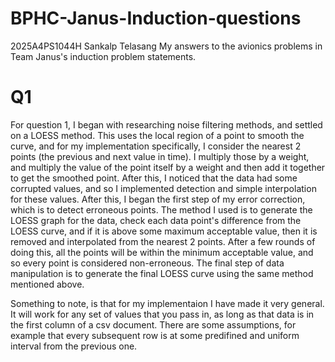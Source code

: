 # BPHC-Janus-Induction-questions 
2025A4PS1044H Sankalp Telasang
My answers to the avionics problems in Team Janus's induction problem statements.

# Q1
For question 1, I began with researching noise filtering methods, and settled on a LOESS method. This uses the local region of a point to smooth the curve, and for my implementation specifically, I consider the nearest 2 points (the previous and next value in time). I multiply those by a weight, and multiply the value of the point itself by a weight and then add it together to get the smoothed point. After this, I noticed that the data had some corrupted values, and so I implemented detection and simple interpolation for these values. After this, I began the first step of my error correction, which is to detect erroneous points. The method I used is to generate the LOESS graph for the data, check each data point's difference from the LOESS curve, and if it is above some maximum acceptable value, then it is removed and interpolated from the nearest 2 points. After a few rounds of doing this, all the points will be within the minimum acceptable value, and so every point is considered non-erroneous. The final step of data manipulation is to generate the final LOESS curve using the same method mentioned above.

Something to note, is that for my implementaion I have made it very general. It will work for any set of values that you pass in, as long as that data is in the first column of a csv document. There are some assumptions, for example that every subsequent row is at some predifined and uniform interval from the previous one.
